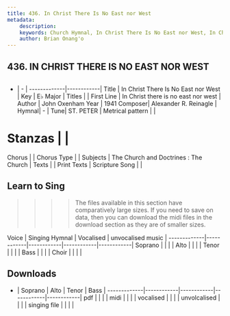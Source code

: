 ```yaml
---
title: 436. In Christ There Is No East nor West
metadata:
    description: 
    keywords: Church Hymnal, In Christ There Is No East nor West, In Christ there is no east nor west, 
    author: Brian Onang'o
---
```



## 436. IN CHRIST THERE IS NO EAST NOR WEST

```txt

```

- |   -  |
-------------|------------|
Title | In Christ There Is No East nor West |
Key | E♭ Major |
Titles |  |
First Line | In Christ there is no east nor west |
Author | John Oxenham
Year | 1941
Composer| Alexander R. Reinagle |
Hymnal|  - |
Tune| ST. PETER |
Metrical pattern | |
# Stanzas |  |
Chorus |  |
Chorus Type |  |
Subjects | The Church and Doctrines : The Church |
Texts |  |
Print Texts | 
Scripture Song |  |
  
## Learn to Sing

>>>> The files available in this section have comparatively large sizes. If you need to save on data, then you can download the midi files in the download section as they are of smaller sizes.

Voice |  Singing Hymnal | Vocalised | unvocalised music |
-------------|------------|------------|------------|------------|
Soprano | | | |
Alto | | | |
Tenor | | | |
Bass | | | |
Choir | | | |

## Downloads

- |  Soprano | Alto | Tenor | Bass |
-------------|------------|------------|------------|------------|
pdf | | | |
midi | | | |
vocalised | | | |
unvolcalised | | | |
singing file | | | |
  